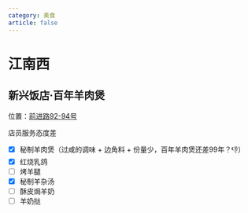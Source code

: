 ```yaml
---
category: 美食
article: false
---
```


# 江南西

## 新兴饭店·百年羊肉煲

<span class="icon iconfont icon-locate"></span> 位置：<a href="https://ditu.amap.com/place/B00140BENW" target="_blank">前进路92-94号</a>

店员服务态度差

- [x] 秘制羊肉煲（过咸的调味 + 边角料 + 份量少，百年羊肉煲还差99年？:-1:）
- [x] 红烧乳鸽
- [ ] 烤羊腿
- [x] 秘制羊杂汤
- [ ] 酥皮焗羊奶
- [ ] 羊奶挞